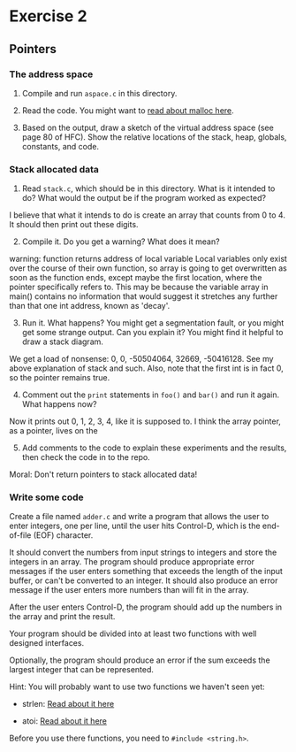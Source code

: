 # Exercise 2
## Pointers


### The address space

1. Compile and run `aspace.c` in this directory.

2. Read the code.  You might want to [read about malloc here](https://www.tutorialspoint.com/c_standard_library/c_function_malloc.htm).

3. Based on the output, draw a sketch of the virtual address space (see page 80 of HFC).  Show the relative locations of the stack, heap, globals, constants, and code.


### Stack allocated data

1.  Read `stack.c`, which should be in this directory.  What is it
intended to do?  What would the output be if the program worked as
expected?

I believe that what it intends to do is create an array that counts from 0 to 4. It should then print out these digits.

2.  Compile it.  Do you get a warning?  What does it mean?

warning: function returns address of local variable
Local variables only exist over the course of their own function, so array is going to get overwritten as soon as the function ends, except maybe the first location, where the pointer specifically refers to. This may be because the variable array in main() contains no information that would suggest it stretches any further than that one int address, known as 'decay'.

3.  Run it.  What happens?  You might get a segmentation fault, or you might get
some strange output.  Can you explain it?  You might find it
helpful to draw a stack diagram.

We get a load of nonsense: 0, 0, -50504064, 32669, -50416128. See my above explanation of stack and such. Also, note that the first int is in fact 0, so the pointer remains true.

4.  Comment out the `print` statements in `foo()` and `bar()` and run
it again.  What happens now?

Now it prints out 0, 1, 2, 3, 4, like it is supposed to. I think the array pointer, as a pointer, lives on the 

5.  Add comments to the code to explain these experiments and the results,
then check the code in to the repo.

Moral: Don't return pointers to stack allocated data!


### Write some code

Create a file named `adder.c` and write a program that allows the user to enter integers, one per line, until the user hits Control-D, which is the end-of-file (EOF) character.

It should convert the numbers from input strings to integers and store the integers in an array.  The program should produce appropriate error messages if the user enters something that exceeds the length of the input buffer, or can't be converted to an integer.  It should also produce an error message if the user enters more numbers than will fit in the array.

After the user enters Control-D, the program should add up the numbers in the array and print the result.  

Your program should be divided into at least two functions with well designed interfaces.

Optionally, the program should produce an error if the sum exceeds the largest integer that can be represented.

Hint: You will probably want to use two functions we haven't seen yet:

* strlen: [Read about it here](https://www.tutorialspoint.com/c_standard_library/c_function_strlen.htm)

* atoi: [Read about it here](https://www.tutorialspoint.com/c_standard_library/c_function_atoi.htm)

Before you use there functions, you need to `#include <string.h>`.